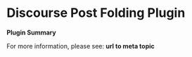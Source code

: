 # **Discourse Post Folding** Plugin

**Plugin Summary**

For more information, please see: **url to meta topic**
